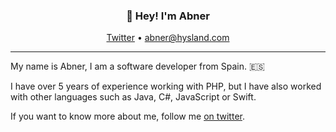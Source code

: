 <h3 align="center">👋 Hey! I'm Abner</h3>
<p align="center">
  <a href="https://twitter.com/dresnite">Twitter</a> •
  <a href="mailto:abner@hysland.com">abner@hysland.com</a>
</p>

---

My name is Abner, I am a software developer from Spain. 🇪🇸

I have over 5 years of experience working with PHP, but I have also worked with other languages such as Java, C#, JavaScript or Swift.

If you want to know more about me, follow me [on twitter](https://twitter.com/dresnite).
